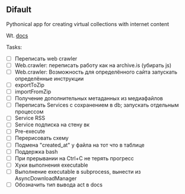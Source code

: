 ## Difault

Pythonical app for creating virtual collections with internet content

Wt. [docs](docs/ru/README.md)
<!--![Difault work scheme](readme/scheme.jpg)-->

Tasks:

- [ ] Переписать web crawler
- [ ] Web.crawler: переписать работу как на archive.is (убирать js)
- [ ] Web.crawler: Возможность для определённого сайта запускать определённые инструкции
- [ ] exportToZip
- [ ] importFromZip
- [ ] Получение дополнительных метаданных из медиафайлов
- [ ] Переписать Services с сохранением в db; запускать отдельным процессом
- [ ] Service RSS
- [ ] Service подписка на стену вк
- [ ] Pre-execute
- [ ] Перерисовать схему
- [ ] Подмена "created_at" у файла на тот что в таблице
- [ ] Поддержка bash
- [ ] При прерывании на Ctrl+C не терять прогресс
- [ ] Хуки выполнения executable
- [ ] Выполнение executable в subprocess, вынести из AsyncDownloadManager
- [ ] Обозначить тип вывода act в docs
